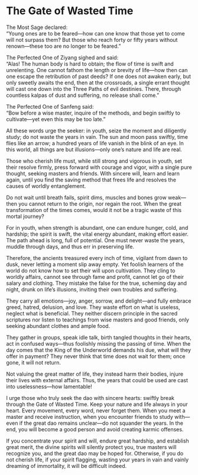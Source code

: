 # The Gate of Wasted Time

The Most Sage declared:  
“Young ones are to be feared—how can one know that those yet to come will not surpass them? But those who reach forty or fifty years without renown—these too are no longer to be feared.”  

The Perfected One of Ziyang sighed and said:  
“Alas! The human body is hard to obtain; the flow of time is swift and unrelenting. One cannot fathom the length or brevity of life—how then can one escape the retribution of past deeds? If one does not awaken early, but only sweetly awaits the end, then at the crossroads, a single errant thought will cast one down into the Three Paths of evil destinies. There, through countless kalpas of dust and suffering, no release shall come.”  

The Perfected One of Sanfeng said:  
“Bow before a wise master, inquire of the methods, and begin swiftly to cultivate—yet even this may be too late.”  

All these words urge the seeker: in youth, seize the moment and diligently study; do not waste the years in vain. The sun and moon pass swiftly, time flies like an arrow; a hundred years of life vanish in the blink of an eye. In this world, all things are but illusions—only one’s nature and life are real.  

Those who cherish life must, while still strong and vigorous in youth, set their resolve firmly, press forward with courage and vigor, with a single pure thought, seeking masters and friends. With sincere will, learn and learn again, until you find the saving method that frees life and resolves the causes of worldly entanglement.  

Do not wait until breath fails, spirit dims, muscles and bones grow weak—then you cannot return to the origin, nor regain the root. When the great transformation of the times comes, would it not be a tragic waste of this mortal journey?  

For in youth, when strength is abundant, one can endure hunger, cold, and hardship; the spirit is swift, the vital energy abundant, making effort easier. The path ahead is long, full of potential. One must never waste the years, muddle through days, and thus err in preserving life.  

Therefore, the ancients treasured every inch of time, vigilant from dawn to dusk, never letting a moment slip away empty. Yet foolish learners of the world do not know how to set their will upon cultivation. They cling to worldly affairs, cannot see through fame and profit, cannot let go of their salary and clothing. They mistake the false for the true, scheming day and night, drunk on life’s illusions, inviting their own troubles and suffering.  

They carry all emotions—joy, anger, sorrow, and delight—and fully embrace greed, hatred, delusion, and love. They waste effort on what is useless, neglect what is beneficial. They neither discern principle in the sacred scriptures nor listen to teachings from wise masters and good friends, only seeking abundant clothes and ample food.  

They gather in groups, speak idle talk, birth tangled thoughts in their hearts, act in confused ways—thus foolishly missing the passing of time. When the day comes that the King of the Underworld demands his due, what will they offer in payment? They never think that time does not wait for them; once gone, it will not return.  

Not valuing the great matter of life, they instead harm their bodies, injure their lives with external affairs. Thus, the years that could be used are cast into uselessness—how lamentable!  

I urge those who truly seek the dao with sincere hearts: swiftly break through the Gate of Wasted Time. Keep your nature and life always in your heart. Every movement, every word, never forget them. When you meet a master and receive instruction, when you encounter friends to study with—even if the great dao remains unclear—do not squander the years. In the end, you will become a good person and avoid creating karmic offenses.  

If you concentrate your spirit and will, endure great hardship, and establish great merit, the divine spirits will silently protect you, true masters will recognize you, and the great dao may be hoped for. Otherwise, if you do not cherish life, if your spirit flagging, wasting your years in vain and vainly dreaming of immortality, it will be difficult indeed.